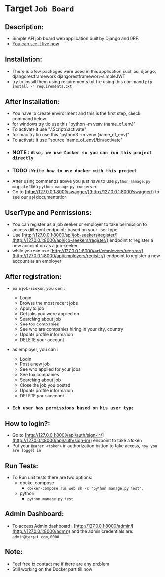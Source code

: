 # Target ` Job Board `

## Description:
* Simple API job board web application built by Django and DRF.
* [You can see it live now](www.target.board.com)


## Installation:
* There is a few packages were used in this application such as: django, djangorestframework djangorestframework-simpleJWT
* try to install them using requirements.txt file using this command ` pip install -r requirements.txt `


## After Installation:
* You have to create environment and this is the first step, check command below
* for windows try tio use this "python -m venv (name_of_env)"
* To activate it use ".\Scripts\activate"
* for mac try tio use this "python3 -m venv (name_of_env)"
* To activate it use "source (name_of_env)/bin/activate"
* ### NOTE : `Also, we use Docker so you can run this project directly`
* ### TODO : ` Write how to use docker with this project `
* After using commands above you just have to use `python manage.py migrate` then `python manage.py runserver`
* Go to [http://127.0.0.1:8000/swagger/](http://127.0.0.1:8000/swagger/) to see our api documentation


## UserType and Permissions:
* You can register as a job seeker or employer to take permission to access different endpoints based on your user type
* Use [http://127.0.0.1:8000/api/job-seekers/register/](http://127.0.0.1:8000/api/job-seekers/register/) endpoint to register a new account on as a job-seeker
* while you can use [http://127.0.0.1:8000/api/employers/register/](http://127.0.0.1:8000/api/employers/register/) endpoint to register a new account as an employer


## After registration:
* as a job-seeker, you can :
    - Login
    - Browse the most recent jobs
    - Apply to job
    - Get jobs you were applied on 
    - Searching about job
    - See top companies
    - See who are companies hiring in your city, country
    - Update profile information
    - DELETE your account

* as employer, you can :
    - Login
    - Post a new job
    - See who applied for your jobs
    - See top companies
    - Searching about job
    - Close the job you posted
    - Update profile information
    - DELETE your account

* ### ` Ech user has permissions based on his user type `

## How to login?:
- Go to [http://127.0.0.1:8000/api/auth/sign-in/](http://127.0.0.1:8000/api/auth/sign-in/) endpoint to take a token
- Put your `Bearer <token>` in authorization button to take access, `now you are logged in`

## Run Tests:
- To Run unit tests there are two options:
    - docker compose
        - `docker-compose run web sh -c "python manage.py test"`.
    - python
        - `python manage.py test`.

## Admin Dashboard:
- To access Admin dashboard : [http://127.0.0.1:8000/admin/](http://127.0.0.1:8000/admin) and the admin credentials are: `admin@target.com`, `0000`

## Note:
- Feel free to contact me if there are any problem
- Still working on the Docker part till now 